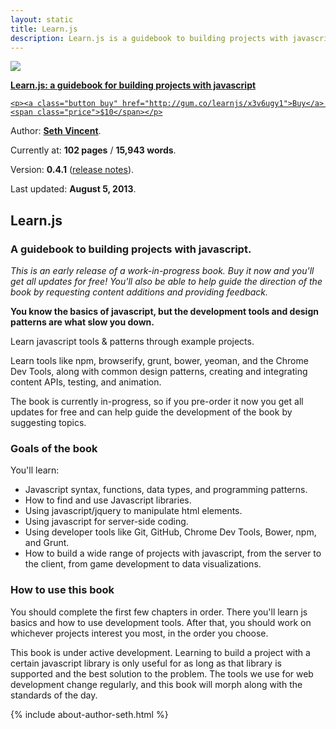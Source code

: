 ```yaml
---
layout: static
title: Learn.js
description: Learn.js is a guidebook to building projects with javascript.
---
```

<div id="book">
  <a href="http://gum.co/learnjs/x3v6ugy1">
    <img src="{{ site.baseurl }}/img/learnjs.jpg" />
    <p><strong>Learn.js: a guidebook for building projects with javascript</strong></p>

    <p><a class="button buy" href="http://gum.co/learnjs/x3v6ugy1">Buy</a> <span class="price">$10</span></p>
  </a>
  <div id="meta">
    <p>Author: <b><a href="http://sethvincent.com" target="_blank">Seth Vincent</a></b>.</p>
    <p>Currently at: <b>102 pages</b> / <b>15,943 words</b>.</p>
    <p>Version: <b>0.4.1</b> (<a href="http://learnjs.io/releases/v0.4.1">release notes</a>).</p>
    <p>Last updated: <b>August 5, 2013</b>.</p>
  </div>
</div>

## Learn.js
### A guidebook to building projects with javascript.

_This is an early release of a work-in-progress book. Buy it now and you'll get all updates for free! You'll also be able to help guide the direction of the book by requesting content additions and providing feedback._

**You know the basics of javascript, but the development tools and design patterns are what slow you down.**

Learn javascript tools & patterns through example projects.

Learn tools like npm, browserify, grunt, bower, yeoman, and the Chrome Dev Tools, along with common design patterns, creating and integrating content APIs, testing, and animation.

The book is currently in-progress, so if you pre-order it now you get all updates for free and can help guide the development of the book by suggesting topics.

### Goals of the book
You'll learn:  
- Javascript syntax, functions, data types, and programming patterns.
- How to find and use Javascript libraries.
- Using javascript/jquery to manipulate html elements.
- Using javascript for server-side coding.
- Using developer tools like Git, GitHub, Chrome Dev Tools, Bower, npm, and Grunt.
- How to build a wide range of projects with javascript, from the server to the client, from game development to data visualizations.


### How to use this book
You should complete the first few chapters in order. There you'll learn js basics and how to use development tools. After that, you should work on whichever projects interest you most, in the order you choose.

This book is under active development. Learning to build a project with a certain javascript library is only useful for as long as that library is supported and the best solution to the problem. The tools we use for web development change regularly, and this book will morph along with the standards of the day.

{% include about-author-seth.html %}
